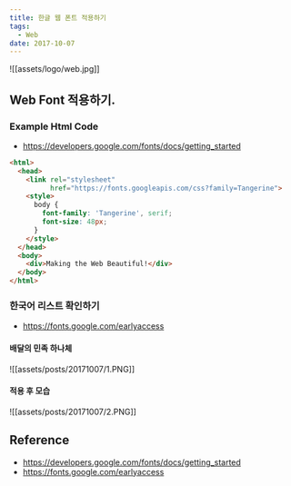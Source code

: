```yaml
---
title: 한글 웹 폰트 적용하기
tags:
  - Web
date: 2017-10-07
---
```


![[assets/logo/web.jpg]]

## Web Font 적용하기.
### Example Html Code
- <https://developers.google.com/fonts/docs/getting_started>

```html
<html>
  <head>
    <link rel="stylesheet"
          href="https://fonts.googleapis.com/css?family=Tangerine">
    <style>
      body {
        font-family: 'Tangerine', serif;
        font-size: 48px;
      }
    </style>
  </head>
  <body>
    <div>Making the Web Beautiful!</div>
  </body>
</html>
```

### 한국어 리스트 확인하기
- <https://fonts.google.com/earlyaccess>

#### 배달의 민족 하나체
![[assets/posts/20171007/1.PNG]]

#### 적용 후 모습
![[assets/posts/20171007/2.PNG]]



## Reference
- <https://developers.google.com/fonts/docs/getting_started>
- <https://fonts.google.com/earlyaccess>
